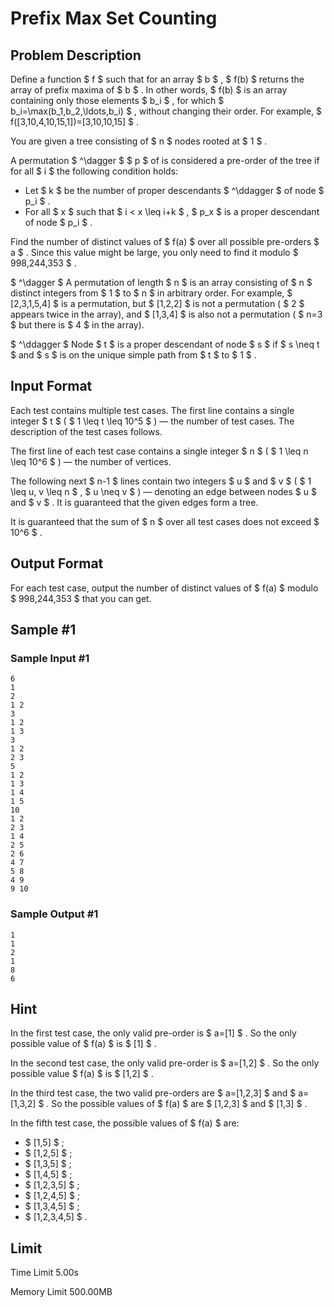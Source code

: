 # Prefix Max Set Counting

## Problem Description

Define a function $ f $ such that for an array $ b $ , $ f(b) $ returns the array of prefix maxima of $ b $ . In other words, $ f(b) $ is an array containing only those elements $ b_i $ , for which $ b_i=\max(b_1,b_2,\ldots,b_i) $ , without changing their order. For example, $ f([3,10,4,10,15,1])=[3,10,10,15] $ .

You are given a tree consisting of $ n $ nodes rooted at $ 1 $ .

A permutation $ ^\dagger $ $ p $ of is considered a pre-order of the tree if for all $ i $ the following condition holds:

- Let $ k $ be the number of proper descendants $ ^\ddagger $ of node $ p_i $ .
- For all $ x $ such that $ i < x \leq i+k $ , $ p_x $ is a proper descendant of node $ p_i $ .

Find the number of distinct values of $ f(a) $ over all possible pre-orders $ a $ . Since this value might be large, you only need to find it modulo $ 998\,244\,353 $ .

 $ ^\dagger $ A permutation of length $ n $ is an array consisting of $ n $ distinct integers from $ 1 $ to $ n $ in arbitrary order. For example, $ [2,3,1,5,4] $ is a permutation, but $ [1,2,2] $ is not a permutation ( $ 2 $ appears twice in the array), and $ [1,3,4] $ is also not a permutation ( $ n=3 $ but there is $ 4 $ in the array).

 $ ^\ddagger $ Node $ t $ is a proper descendant of node $ s $ if $ s \neq t $ and $ s $ is on the unique simple path from $ t $ to $ 1 $ .

## Input Format

Each test contains multiple test cases. The first line contains a single integer $ t $ ( $ 1 \leq t \leq 10^5 $ ) — the number of test cases. The description of the test cases follows.

The first line of each test case contains a single integer $ n $ ( $ 1 \leq n \leq 10^6 $ ) — the number of vertices.

The following next $ n-1 $ lines contain two integers $ u $ and $ v $ ( $ 1 \leq u, v \leq n $ , $ u \neq v $ ) — denoting an edge between nodes $ u $ and $ v $ . It is guaranteed that the given edges form a tree.

It is guaranteed that the sum of $ n $ over all test cases does not exceed $ 10^6 $ .

## Output Format

For each test case, output the number of distinct values of $ f(a) $ modulo $ 998\,244\,353 $ that you can get.

## Sample #1

### Sample Input #1

```
6
1
2
1 2
3
1 2
1 3
3
1 2
2 3
5
1 2
1 3
1 4
1 5
10
1 2
2 3
1 4
2 5
2 6
4 7
5 8
4 9
9 10
```

### Sample Output #1

```
1
1
2
1
8
6
```

## Hint

In the first test case, the only valid pre-order is $ a=[1] $ . So the only possible value of $ f(a) $ is $ [1] $ .

In the second test case, the only valid pre-order is $ a=[1,2] $ . So the only possible value $ f(a) $ is $ [1,2] $ .

In the third test case, the two valid pre-orders are $ a=[1,2,3] $ and $ a=[1,3,2] $ . So the possible values of $ f(a) $ are $ [1,2,3] $ and $ [1,3] $ .

In the fifth test case, the possible values of $ f(a) $ are:

- $ [1,5] $ ;
- $ [1,2,5] $ ;
- $ [1,3,5] $ ;
- $ [1,4,5] $ ;
- $ [1,2,3,5] $ ;
- $ [1,2,4,5] $ ;
- $ [1,3,4,5] $ ;
- $ [1,2,3,4,5] $ .

## Limit



Time Limit
5.00s

Memory Limit
500.00MB